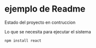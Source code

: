 <h1>ejemplo de Readme</h1>

Estado del proyecto en contruccion

Lo que se necesita para ejecutar el sistema

```npm install react```
